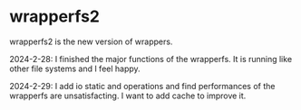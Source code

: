 # wrapperfs2
wrapperfs2 is the new version of wrappers.

2024-2-28: I finished the major functions of the wrapperfs. It is running like other file systems and I feel happy.


2024-2-29: I add io static and operations and find performances of the wrapperfs are unsatisfacting. I want to add cache to improve it.

